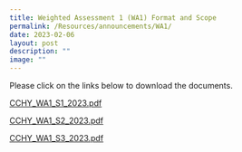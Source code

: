 ```yaml
---
title: Weighted Assessment 1 (WA1) Format and Scope
permalink: /Resources/announcements/WA1/
date: 2023-02-06
layout: post
description: ""
image: ""
---
```

Please click on the links below to download the documents.

[CCHY_WA1_S1_2023.pdf](/files/WA%20Format%20and%20Scope/CCHY_WA1_S1_2023.pdf)

[CCHY_WA1_S2_2023.pdf](/files/WA%20Format%20and%20Scope/CCHY_WA1_S2_2023.pdf)

[CCHY_WA1_S3_2023.pdf](/files/WA%20Format%20and%20Scope/CCHY_WA1_S3_2023.pdf)